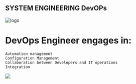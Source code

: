 ## SYSTEM ENGINEERING DevOPs

![logo](https://tigosoftware.com/sites/default/files/2020-03/DevOps-engineer-job-roles-and-responsibilities.png)

# DevOps Engineer engages in:
	Automation management
	Configuration Management
	Collaboration between Developers and IT operations
	Integration

![](https://static.javatpoint.com/tutorial/devops/images/devops-tutorial-4.png)
